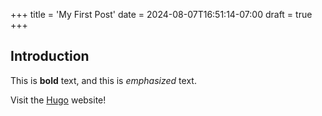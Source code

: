 +++
title = 'My First Post'
date = 2024-08-07T16:51:14-07:00
draft = true
+++

## Introduction

This is **bold** text, and this is *emphasized* text.

Visit the [Hugo](https://gohugo.io) website!
